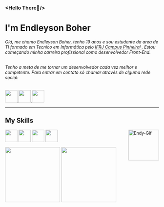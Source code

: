 ### <Hello There👾/>

# I'm Endleyson Boher

###### Olá, me chamo Endleyson Boher, tenho 19 anos e sou estudante da area de TI formado em Tecnico em Informática pelo <a href="https://portal.ifrj.edu.br/pinheiral"> IFRJ Campus Pinheiral </a>. Estou começando minha carreira profissional como desenvolvedor Front-End.

###### Tenho a meta de me tornar um desenvolvedor cada vez melhor e competente. Para entrar em contato só chamar através de alguma rede social:


<a href="https://www.instagram.com/endleyson_boher/" target="_blank"> 
    <img src="https://cdn-icons-png.flaticon.com/512/2111/2111463.png" width="40" style="max-width:100%" >
</a>

<a href="https://api.whatsapp.com/send?phone=5524992817903&text=Ol%C3%A1%2C%20eu%20vim%20atrav%C3%A9s%20do%20seu%20GitHub."  target="_blank"> 
    <img src="[https://cdn-icons.flaticon.com/png/512/3536/premium/3536445.png?token=exp=1651786977~hmac=845c98e58009559f08aa3661e5c6f72a](https://www.flaticon.com/br/icone-gratis/whatsapp_3536445?term=whatsapp&page=1&position=10&page=1&position=10&related_id=3536445&origin=search)" width="40" style="max-width:100%" >
</a>

<a href="https://www.youtube.com/watch?v=a74Dn5TPPRk"  target="_blank"> 
    <img src="https://cdn-icons.flaticon.com/png/512/3938/premium/3938037.png?token=exp=1651786850~hmac=e231e65bdb6128091508a11d427baa47" width="40" style="max-width:100%" >
</a>




------- 
## My Skills

<img aling="center" src="https://cdn.jsdelivr.net/gh/devicons/devicon/icons/css3/css3-original.svg" width="40" style="max-width:100%"> <img aling="center" src="https://cdn.jsdelivr.net/gh/devicons/devicon/icons/html5/html5-original.svg" width="40" style="max-width:100%">
<img aling="center" src="https://cdn.jsdelivr.net/gh/devicons/devicon/icons/javascript/javascript-original.svg" width="40" style="max-width:100%">
<img src="https://cdn.jsdelivr.net/gh/devicons/devicon/icons/c/c-plain.svg" width="40" style="max-width:100%"/>
<img align="right" alt="Endy-Gif" src="https://cdn.discordapp.com/attachments/814329883114602536/883496281908084766/Webp.net-gifmaker.gif" width="100" style="max-width:100%">



<img height="180em" src="https://github-readme-stats.vercel.app/api/top-langs/?username=endleyson-boher&layout=compact&langs_count=7&theme=dracula"/>
<img height="180em" src="https://github-readme-stats.vercel.app/api?username=endleyson-boher&show_icons=true&theme=dracula&include_all_commits=true&count_private=true"/>
 





<!--
**Endleyson-Boher/Endleyson-Boher** is a ✨ _special_ ✨ repository because its `README.md` (this file) appears on your GitHub profile.

Here are some ideas to get you started:

- 🔭 I’m currently working on ...
- 🌱 I’m currently learning ...
- 👯 I’m looking to collaborate on ...
- 🤔 I’m looking for help with ...
- 💬 Ask me about ...
- 📫 How to reach me: ...
- 😄 Pronouns: ...
- ⚡ Fun fact: ...
-->
